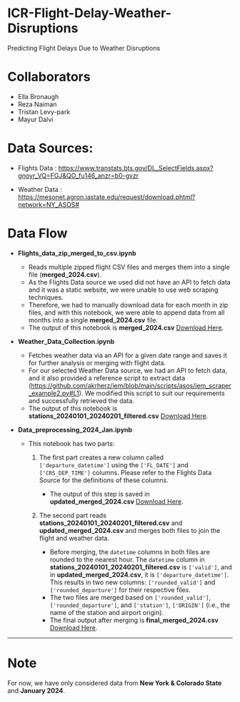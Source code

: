 # ICR-Flight-Delay-Weather-Disruptions
Predicting Flight Delays Due to Weather Disruptions

# Collaborators
  - Ella Bronaugh
  - Reza Naiman
  - Tristan Levy-park
  - Mayur Dalvi

# Data Sources:
  - Flights Data :  https://www.transtats.bts.gov/DL_SelectFields.aspx?gnoyr_VQ=FGJ&QO_fu146_anzr=b0-gvzr

  - Weather Data : https://mesonet.agron.iastate.edu/request/download.phtml?network=NY_ASOS#


# Data Flow

  - **Flights_data_zip_merged_to_csv.ipynb**
      - Reads multiple zipped flight CSV files and merges them into a single file (**merged_2024.csv**).
      - As the Flights Data source we used did not have an API to fetch data and it was a static website, we were unable to use web scraping techniques.
      - Therefore, we had to manually download data for each month in zip files, and with this notebook, we were able to append data from all months into a single **merged_2024.csv** file.
      - The output of this notebook is **merged_2024.csv** [Download Here](https://mega.nz/file/KmRTBDBQ#_L5rGlTElklXgMKc4glxivIkzg8kWv-7y_tnZs8otGA).
  
  - **Weather_Data_Collection.ipynb**
      - Fetches weather data via an API for a given date range and saves it for further analysis or merging with flight data.
      - For our selected Weather Data source, we had an API to fetch data, and it also provided a reference script to extract data (https://github.com/akrherz/iem/blob/main/scripts/asos/iem_scraper_example2.py#L1). We modified this script to suit our requirements and successfully retrieved the data.
      - The output of this notebook is **stations_20240101_20240201_filtered.csv** [Download Here](https://mega.nz/file/b6YVDCBR#SJoVNYPPMNZVxBdW46OIm678Qi2z_i1e9b2iUDOpbR4).

  - **Data_preprocessing_2024_Jan.ipynb**
      - This notebook has two parts:
          1. The first part creates a new column called `['departure_datetime']` using the `['FL_DATE']` and `['CRS_DEP_TIME']` columns. Please refer to the Flights Data Source for the definitions of these columns.
             - The output of this step is saved in **updated_merged_2024.csv** [Download Here](https://mega.nz/file/LnwAWDAa#FuBDebasteczONPZJp3yyX3fMI5Cbhw4waNDMCeL8Ow).
          
          2. The second part reads **stations_20240101_20240201_filtered.csv** and **updated_merged_2024.csv** and merges both files to join the flight and weather data.
             - Before merging, the `datetime` columns in both files are rounded to the nearest hour. The `datetime` column in **stations_20240101_20240201_filtered.csv** is `['valid']`, and in **updated_merged_2024.csv**, it is `['departure_datetime']`. This results in two new columns: `['rounded_valid']` and `['rounded_departure']` for their respective files.
             - The two files are merged based on `['rounded_valid']`, `['rounded_departure']`, and `['station']`, `['ORIGIN']` (i.e., the name of the station and airport origin).
             - The final output after merging is **final_merged_2024.csv** [Download Here](https://mega.nz/file/LuJFDJwR#kQWyjJvjf2Zmq2HmTEqZhaII_1ERT9sdCarMqn7AQjE).

---

# Note

For now, we have only considered data from **New York & Colorado State** and **January 2024**.

